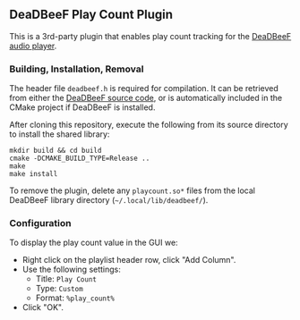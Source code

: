 
## DeaDBeeF Play Count Plugin

This is a 3rd-party plugin that enables play count tracking for the [DeaDBeeF
audio player](http://deadbeef.sourceforge.net/).


### Building, Installation, Removal

The header file `deadbeef.h` is required for compilation. It can be retrieved
from either the [DeaDBeeF source code](https://github.com/DeaDBeeF-Player/deadbeef),
or is automatically included in the CMake project if DeaDBeeF is installed.

After cloning this repository, execute the following from its source directory
to install the shared library:
```
mkdir build && cd build
cmake -DCMAKE_BUILD_TYPE=Release ..
make
make install
```

To remove the plugin, delete any `playcount.so*` files from the local DeaDBeeF
library directory (`~/.local/lib/deadbeef/`).


### Configuration

To display the play count value in the GUI we:
- Right click on the playlist header row, click "Add Column".
- Use the following settings:
    - Title: `Play Count`
    - Type: `Custom`
    - Format: `%play_count%`
- Click "OK".
